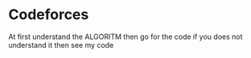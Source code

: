# Codeforces
At first understand the ALGORITM
then go for the code
if you does not understand it then see my code
